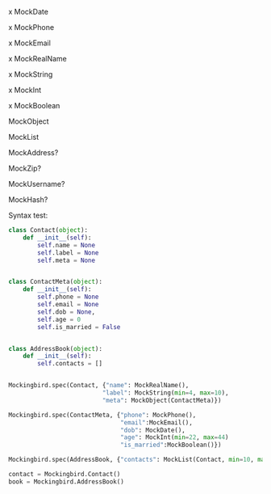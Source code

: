 x MockDate

x MockPhone

x MockEmail

x MockRealName

x MockString

x MockInt

x MockBoolean

MockObject

MockList

MockAddress?

MockZip?

MockUsername?

MockHash?


Syntax test:

```python
class Contact(object):
    def __init__(self):
        self.name = None
        self.label = None
        self.meta = None


class ContactMeta(object):
    def __init__(self):
        self.phone = None
        self.email = None
        self.dob = None,
        self.age = 0
        self.is_married = False


class AddressBook(object):
    def __init__(self):
        self.contacts = []


Mockingbird.spec(Contact, {"name": MockRealName(),
                          "label": MockString(min=4, max=10),
                          "meta": MockObject(ContactMeta)})

Mockingbird.spec(ContactMeta, {"phone": MockPhone(),
                               "email":MockEmail(),
                               "dob": MockDate(),
                               "age": MockInt(min=22, max=44)
                               "is_married":MockBoolean()})

Mockingbird.spec(AddressBook, {"contacts": MockList(Contact, min=10, max=20)})

contact = Mockingbird.Contact()
book = Mockingbird.AddressBook()
```
